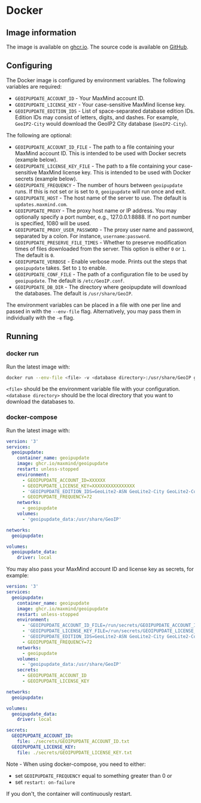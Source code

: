 # Docker

## Image information

The image is available on [ghcr.io](https://github.com/maxmind/geoipupdate/pkgs/container/geoipupdate).
The source code is available on [GitHub](https://github.com/maxmind/geoipupdate).

## Configuring

The Docker image is configured by environment variables. The following
variables are required:

* `GEOIPUPDATE_ACCOUNT_ID` - Your MaxMind account ID.
* `GEOIPUPDATE_LICENSE_KEY` - Your case-sensitive MaxMind license key.
* `GEOIPUPDATE_EDITION_IDS` - List of space-separated database edition IDs.
  Edition IDs may consist of letters, digits, and dashes. For example,
  `GeoIP2-City` would download the GeoIP2 City database (`GeoIP2-City`).

The following are optional:

* `GEOIPUPDATE_ACCOUNT_ID_FILE` - The path to a file containing your MaxMind account ID. This is intended to be used with Docker secrets (example below).
* `GEOIPUPDATE_LICENSE_KEY_FILE` - The path to a file containing your case-sensitive MaxMind license key. This is intended to be used with Docker secrets (example below).
* `GEOIPUPDATE_FREQUENCY` - The number of hours between `geoipupdate` runs.
  If this is not set or is set to `0`, `geoipupdate` will run once and exit.
* `GEOIPUPDATE_HOST` - The host name of the server to use. The default is
  `updates.maxmind.com`.
* `GEOIPUPDATE_PROXY` - The proxy host name or IP address. You may optionally
  specify a port number, e.g., 127.0.0.1:8888. If no port number is specified,
  1080 will be used.
* `GEOIPUPDATE_PROXY_USER_PASSWORD` - The proxy user name and password,
  separated by a colon. For instance, `username:password`.
* `GEOIPUPDATE_PRESERVE_FILE_TIMES` - Whether to preserve modification times
  of files downloaded from the server. This option is either `0` or `1`. The
  default is `0`.
* `GEOIPUPDATE_VERBOSE` - Enable verbose mode. Prints out the steps that
  `geoipupdate` takes. Set to `1` to enable.
* `GEOIPUPDATE_CONF_FILE` - The path of a configuration file to be used by
  `geoipupdate`.
  The default is `/etc/GeoIP.conf`.
* `GEOIPUPDATE_DB_DIR` - The directory where geoipupdate will download the
  databases. The default is `/usr/share/GeoIP`.

The environment variables can be placed in a file with one per line and
passed in with the `--env-file` flag. Alternatively, you may pass them in
individually with the `-e` flag.

## Running

### docker run

Run the latest image with:

```sh
docker run --env-file <file> -v <database directory>:/usr/share/GeoIP ghcr.io/maxmind/geoipupdate
```

`<file>` should be the environment variable file with your configuration.
`<database directory>` should be the local directory that you want to download
the databases to.

### docker-compose

Run the latest image with:

```yaml
version: '3'
services:
  geoipupdate:
    container_name: geoipupdate
    image: ghcr.io/maxmind/geoipupdate
    restart: unless-stopped
    environment:
      - GEOIPUPDATE_ACCOUNT_ID=XXXXXX
      - GEOIPUPDATE_LICENSE_KEY=XXXXXXXXXXXXXXXX
      - 'GEOIPUPDATE_EDITION_IDS=GeoLite2-ASN GeoLite2-City GeoLite2-Country'
      - GEOIPUPDATE_FREQUENCY=72
    networks:
      - geoipupdate
    volumes:
      - 'geoipupdate_data:/usr/share/GeoIP'

networks:
  geoipupdate:

volumes:
  geoipupdate_data:
    driver: local
```

You may also pass your MaxMind account ID and license key as secrets, for example:

```yaml
version: '3'
services:
  geoipupdate:
    container_name: geoipupdate
    image: ghcr.io/maxmind/geoipupdate
    restart: unless-stopped
    environment:
      - 'GEOIPUPDATE_ACCOUNT_ID_FILE=/run/secrets/GEOIPUPDATE_ACCOUNT_ID'
      - 'GEOIPUPDATE_LICENSE_KEY_FILE=/run/secrets/GEOIPUPDATE_LICENSE_KEY'
      - 'GEOIPUPDATE_EDITION_IDS=GeoLite2-ASN GeoLite2-City GeoLite2-Country'
      - GEOIPUPDATE_FREQUENCY=72
    networks:
      - geoipupdate
    volumes:
      - 'geoipupdate_data:/usr/share/GeoIP'
    secrets:
      - GEOIPUPDATE_ACCOUNT_ID
      - GEOIPUPDATE_LICENSE_KEY

networks:
  geoipupdate:

volumes:
  geoipupdate_data:
    driver: local

secrets:
  GEOIPUPDATE_ACCOUNT_ID:
    file: ./secrets/GEOIPUPDATE_ACCOUNT_ID.txt
  GEOIPUPDATE_LICENSE_KEY:
    file: ./secrets/GEOIPUPDATE_LICENSE_KEY.txt
```

Note - When using docker-compose, you need to either:

* set `GEOIPUPDATE_FREQUENCY` equal to something greater than 0 or
* set `restart: on-failure`

If you don't, the container will continuously restart.
